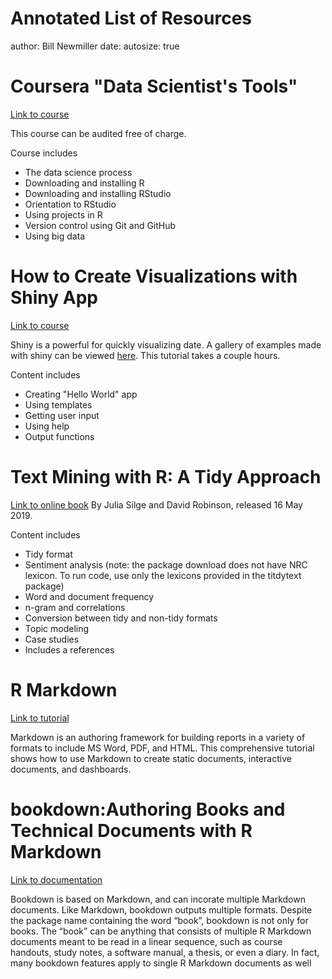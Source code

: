 Annotated List of Resources
========================================================
author: Bill Newmiller
date: 
autosize: true

Coursera "Data Scientist's Tools"
========================================================
[Link to course](https://www.coursera.org/learn/data-scientists-tools/home/welcome) 

This course can be audited free of charge. 

Course  includes
- The data science process
- Downloading and installing R  
- Downloading and installing RStudio  
- Orientation to RStudio  
- Using projects in R  
- Version control using Git and GitHub  
- Using big data

How to Create Visualizations with Shiny App
========================================================
[Link to course](https://shiny.rstudio.com/tutorial/)

Shiny is a powerful for quickly visualizing date. A gallery of examples made with shiny can be viewed [here](https://shiny.rstudio.com/gallery/). This tutorial takes a couple hours.

Content includes
- Creating "Hello World" app  
- Using templates  
- Getting user input  
- Using help  
- Output functions  


Text Mining with R: A Tidy Approach
========================================================
[Link to online book](https://www.tidytextmining.com/)
By Julia Silge and David Robinson, released 16 May 2019.

Content includes 
- Tidy format  
- Sentiment analysis (note: the package download does not have NRC lexicon. To run code, use only the lexicons provided in the titdytext package)  
- Word and document frequency  
- n-gram and correlations  
- Conversion between tidy and non-tidy formats  
- Topic modeling  
- Case studies  
- Includes a references  

R Markdown
========================================================
[Link to tutorial](https://rmarkdown.rstudio.com/lesson-1.html)

Markdown is an authoring framework for building reports in a variety of formats to include MS Word, PDF, and HTML. This comprehensive tutorial shows how to use Markdown to create static documents, interactive documents, and dashboards.

bookdown:Authoring Books and Technical Documents with R Markdown
========================================================
[Link to documentation](https://bookdown.org/yihui/bookdown/)

Bookdown is based on Markdown, and can incorate multiple Markdown documents. Like Markdown, bookdown outputs multiple formats. Despite the package name containing the word “book”, bookdown is not only for books. The “book” can be anything that consists of multiple R Markdown documents meant to be read in a linear sequence, such as course handouts, study notes, a software manual, a thesis, or even a diary. In fact, many bookdown features apply to single R Markdown documents as well
